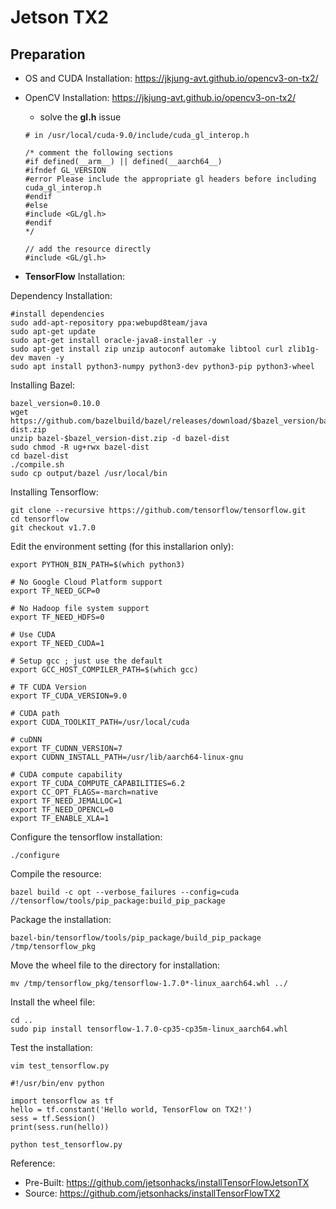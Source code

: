 Jetson TX2
==========

Preparation
-----------

-   OS and CUDA Installation:
    https://jkjung-avt.github.io/opencv3-on-tx2/

-   OpenCV Installation: https://jkjung-avt.github.io/opencv3-on-tx2/

    -   solve the **gl.h** issue

    ``` {.cpp}
    # in /usr/local/cuda-9.0/include/cuda_gl_interop.h 

    /* comment the following sections
    #if defined(__arm__) || defined(__aarch64__)
    #ifndef GL_VERSION
    #error Please include the appropriate gl headers before including cuda_gl_interop.h
    #endif
    #else
    #include <GL/gl.h>
    #endif
    */

    // add the resource directly
    #include <GL/gl.h>
    ```

-   **TensorFlow** Installation:

Dependency Installation:

``` {.bash}
#install dependencies
sudo add-apt-repository ppa:webupd8team/java
sudo apt-get update
sudo apt-get install oracle-java8-installer -y
sudo apt-get install zip unzip autoconf automake libtool curl zlib1g-dev maven -y
sudo apt install python3-numpy python3-dev python3-pip python3-wheel
```

Installing Bazel:

``` {.bash}
bazel_version=0.10.0
wget https://github.com/bazelbuild/bazel/releases/download/$bazel_version/bazel-$bazel_version-dist.zip
unzip bazel-$bazel_version-dist.zip -d bazel-dist
sudo chmod -R ug+rwx bazel-dist
cd bazel-dist
./compile.sh 
sudo cp output/bazel /usr/local/bin
```

Installing Tensorflow:

``` {.bash}
git clone --recursive https://github.com/tensorflow/tensorflow.git
cd tensorflow
git checkout v1.7.0
```

Edit the environment setting (for this installarion only):

``` {.bash}
export PYTHON_BIN_PATH=$(which python3)

# No Google Cloud Platform support
export TF_NEED_GCP=0

# No Hadoop file system support
export TF_NEED_HDFS=0

# Use CUDA
export TF_NEED_CUDA=1

# Setup gcc ; just use the default
export GCC_HOST_COMPILER_PATH=$(which gcc)

# TF CUDA Version 
export TF_CUDA_VERSION=9.0

# CUDA path
export CUDA_TOOLKIT_PATH=/usr/local/cuda

# cuDNN
export TF_CUDNN_VERSION=7
export CUDNN_INSTALL_PATH=/usr/lib/aarch64-linux-gnu

# CUDA compute capability
export TF_CUDA_COMPUTE_CAPABILITIES=6.2
export CC_OPT_FLAGS=-march=native
export TF_NEED_JEMALLOC=1
export TF_NEED_OPENCL=0
export TF_ENABLE_XLA=1
```

Configure the tensorflow installation:

``` {.bash}
./configure
```

Compile the resource:

``` {.bash}
bazel build -c opt --verbose_failures --config=cuda //tensorflow/tools/pip_package:build_pip_package
```

Package the installation:

``` {.bash}
bazel-bin/tensorflow/tools/pip_package/build_pip_package /tmp/tensorflow_pkg
```

Move the wheel file to the directory for installation:

``` {.bash}
mv /tmp/tensorflow_pkg/tensorflow-1.7.0*-linux_aarch64.whl ../
```

Install the wheel file:

``` {.bash}
cd ..
sudo pip install tensorflow-1.7.0-cp35-cp35m-linux_aarch64.whl
```

Test the installation:

``` {.bash}
vim test_tensorflow.py
```

``` {.python}
#!/usr/bin/env python 

import tensorflow as tf
hello = tf.constant('Hello world, TensorFlow on TX2!')
sess = tf.Session()
print(sess.run(hello))
```

``` {.bash}
python test_tensorflow.py
```

Reference:

-   Pre-Built: https://github.com/jetsonhacks/installTensorFlowJetsonTX
-   Source: https://github.com/jetsonhacks/installTensorFlowTX2
